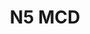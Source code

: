 ---
#This is just for you to quickly see what the file is - it can be anything you want
title: N5 MCD

#This must match the level for the page you want it to appear on
level: Additional

#This must match the category id for the table the table you wish this to appear in
category: multiplechoicedata

#This must match the subject you wish this to appear in
subject: Chemistry

#There should be an entry here for each column in the table you wish to populate:
'#': 9
Age: Intermediate 2
Years Covered: 2000-2015
File:
   url: /chemistry/additional/mcdata/SQAInt2MCdata.pdf
   link_text: MC Data
---